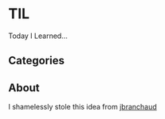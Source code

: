 # TIL
Today I Learned...

## Categories


## About
I shamelessly stole this idea from [jbranchaud](https://github.com/jbranchaud/til)